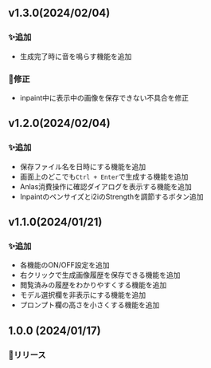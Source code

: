## v1.3.0(2024/02/04)
### ✨追加
- 生成完了時に音を鳴らす機能を追加

### 🐛修正
- inpaint中に表示中の画像を保存できない不具合を修正

## v1.2.0(2024/02/04)
### ✨追加
- 保存ファイル名を日時にする機能を追加
- 画面上のどこでも`Ctrl + Enter`で生成する機能を追加
- Anlas消費操作に確認ダイアログを表示する機能を追加
- Inpaintのペンサイズとi2iのStrengthを調節するボタン追加

## v1.1.0(2024/01/21)

### ✨追加
- 各機能のON/OFF設定を追加
- 右クリックで生成画像履歴を保存できる機能を追加
- 閲覧済みの履歴をわかりやすくする機能を追加
- モデル選択欄を非表示にする機能を追加
- プロンプト欄の高さを小さくする機能を追加

## 1.0.0 (2024/01/17)

### 🚀リリース